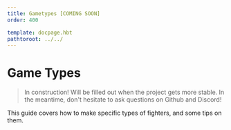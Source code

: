 ```yaml
---
title: Gametypes [COMING SOON]
order: 400

template: docpage.hbt
pathtoroot: ../../
---
```


# Game Types

> In construction! Will be filled out when the project gets more stable. In the meantime, don't hesitate to ask questions on Github and Discord!

This guide covers how to make specific types of fighters, and some tips on them.
